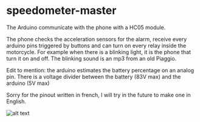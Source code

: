 # speedometer-master
The Arduino communicate with the phone with a HC05 module. 

The phone checks the acceleration sensors for the alarm, receive every arduino pins triggered by buttons and can turn on every relay inside the motorcycle. For example when there is a blinking light, it is the phone that turn it on and off. The blinking sound is an mp3 from an old Piaggio.

Edit to mention: the arduino estimates the battery percentage on an analog pin. There is a voltage divider between the battery (83V max) and the arduino (5V max)

Sorry for the pinout written in french, I will try in the future to make one in English.

![alt text](https://user-images.githubusercontent.com/16885275/115361480-eb652800-a1c0-11eb-9bd4-1d9657ae973b.png)

